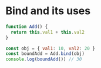 # Bind and its uses

```js
function Add() {
  return this.val1 + this.val2
}

const obj = { val1: 10, val2: 20 }
const boundAdd = Add.bind(obj)
console.log(boundAdd()) // 30
```

&nbsp;

